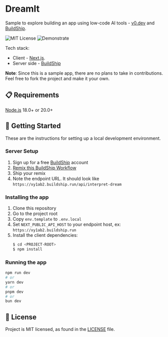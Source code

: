 # DreamIt

Sample to explore building an app using low-code AI tools - [v0.dev](https://v0.de) and [BuildShip](https://buildship.app/).

![MIT License](https://badgen.net/badge/license/MIT/blue)
![Demonstrate](https://badgen.net/badge/stage/demonstrate/green)

Tech stack:
* Client - [Next.js](https://nextjs.org).
* Server side - [BuildShip](https://buildship.app/)

**Note**: Since this is a sample app, there are no plans to take in contributions. Feel free to fork the project and make it your own.

## 📋 Requirements

[Node.js](https://nodejs.org/en/) 18.0+ or 20.0+ 

## 🚀 Getting Started

These are the instructions for setting up a local development environment.

### Server Setup
1. Sign up for a free [BuildShip](https://buildship.app/) account
1. [Remix this BuildShip Workflow](https://buildship.app/remix/b5282209-ece1-4289-aa1f-123b0cd09743)
1. Ship your remix
1. Note the endpoint URL. It should look like `https://xy1ab2.buildship.run/api/interpret-dream`

### Installing the app

1. Clone this repository
1. Go to the project root
1. Copy `env.template` to `.env.local`
1. Set `NEXT_PUBLIC_API_HOST` to your endpoint host, ex: `https://xy1ab2.buildship.run`
1. Install the client dependencies:
    ```bash
    $ cd <PROJECT-ROOT>
    $ npm install
    ```

### Running the app

```bash
npm run dev
# or
yarn dev
# or
pnpm dev
# or
bun dev
```

## 📄 License

Project is MIT licensed, as found in the [LICENSE][license] file.

[license]: ./LICENSE

